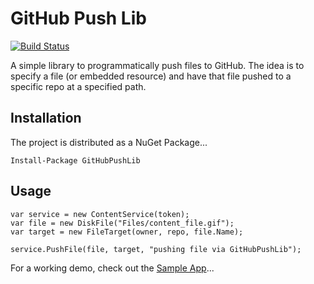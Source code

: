 # GitHub Push Lib

[![Build Status](https://travis-ci.org/pseudomuto/githubpushlib.png?branch=master)](https://travis-ci.org/pseudomuto/githubpushlib)

A simple library to programmatically push files to GitHub. The idea is to specify a file (or 
embedded resource) and have that file pushed to a specific repo at a specified path.

## Installation

The project is distributed as a NuGet Package...

    Install-Package GitHubPushLib

## Usage

    var service = new ContentService(token);
    var file = new DiskFile("Files/content_file.gif");
    var target = new FileTarget(owner, repo, file.Name);

    service.PushFile(file, target, "pushing file via GitHubPushLib");

For a working demo, check out the [Sample App]...

[Sample App]: https://github.com/pseudomuto/githubpushlib/tree/master/src/SampleApp
